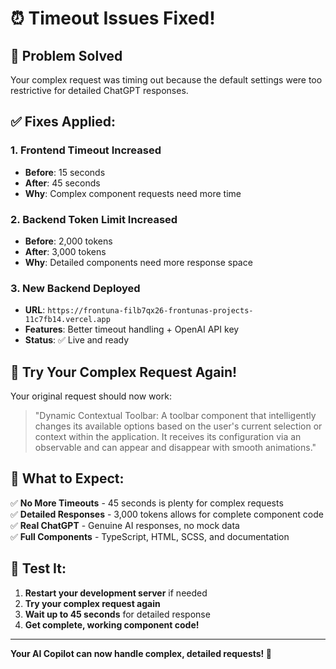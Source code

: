 # ⏰ Timeout Issues Fixed!

## 🎯 **Problem Solved**

Your complex request was timing out because the default settings were too restrictive for detailed ChatGPT responses.

## ✅ **Fixes Applied:**

### **1. Frontend Timeout Increased**
- **Before**: 15 seconds
- **After**: 45 seconds
- **Why**: Complex component requests need more time

### **2. Backend Token Limit Increased**
- **Before**: 2,000 tokens
- **After**: 3,000 tokens  
- **Why**: Detailed components need more response space

### **3. New Backend Deployed**
- **URL**: `https://frontuna-filb7qx26-frontunas-projects-11c7fb14.vercel.app`
- **Features**: Better timeout handling + OpenAI API key
- **Status**: ✅ Live and ready

## 🚀 **Try Your Complex Request Again!**

Your original request should now work:
> "Dynamic Contextual Toolbar: A toolbar component that intelligently changes its available options based on the user's current selection or context within the application. It receives its configuration via an observable and can appear and disappear with smooth animations."

## 🎯 **What to Expect:**

✅ **No More Timeouts** - 45 seconds is plenty for complex requests  
✅ **Detailed Responses** - 3,000 tokens allows for complete component code  
✅ **Real ChatGPT** - Genuine AI responses, no mock data  
✅ **Full Components** - TypeScript, HTML, SCSS, and documentation  

## 🧪 **Test It:**

1. **Restart your development server** if needed
2. **Try your complex request again**
3. **Wait up to 45 seconds** for detailed response
4. **Get complete, working component code!**

---

**Your AI Copilot can now handle complex, detailed requests! 🚀**
